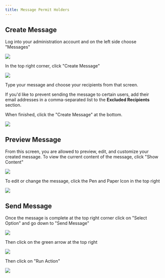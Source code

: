 ```yaml
---
title: Message Permit Holders
---
```

## Create Message

Log into your administration account and on the left side choose "Messages"

![](/images/uploads/messages.png)

In the top right corner, click "Create Message"

![](/images/uploads/create-messages.png)

Type your message and choose your recipients from that screen. 

If you'd like to prevent sending the message to certain users, add their email addresses in a comma-separated list to the **Excluded Recipients** section.

When finished, click the "Create Message" at the bottom.

![](/images/uploads/create-message.png)

## Preview Message

From this screen, you are allowed to preview, edit, and customize your created message. To view the current content of the message, click "Show Content"

![](/images/uploads/preview-message.png)

To edit or change the message, click the Pen and Paper Icon in the top right

![](/images/uploads/screen-shot-2019-11-05-at-1.34.41-pm.png)

## Send Message

Once the message is complete at the top right corner click on "Select Option" and go down to "Send Message"

![](/images/uploads/send-message.png)

Then click on the green arrow at the top right

![](/images/uploads/screen-shot-2019-11-05-at-1.56.05-pm.png)

Then click on "Run Action"

![](/images/uploads/run-action.png)